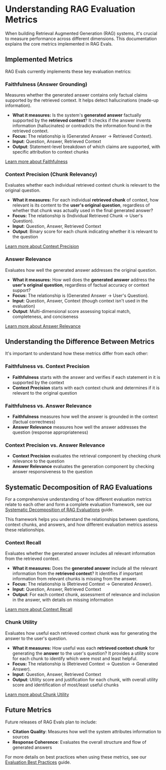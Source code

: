 # Understanding RAG Evaluation Metrics

When building Retrieval Augmented Generation (RAG) systems, it's crucial to measure performance across different dimensions. This documentation explains the core metrics implemented in RAG Evals.

## Implemented Metrics

RAG Evals currently implements these key evaluation metrics:

### Faithfulness (Answer Grounding)

Measures whether the generated answer contains only factual claims supported by the retrieved context. It helps detect hallucinations (made-up information).

- **What it measures:** Is the system's **generated answer** factually supported by the **retrieved context**? It checks if the answer invents information (hallucinates) or contradicts the information found in the retrieved context.
- **Focus:** The relationship is (Generated Answer → Retrieved Context).
- **Input**: Question, Answer, Retrieved Context
- **Output**: Statement-level breakdown of which claims are supported, with specific attribution to context chunks

[Learn more about Faithfulness](faithfulness.md)

### Context Precision (Chunk Relevancy)

Evaluates whether each individual retrieved context chunk is relevant to the original question.

- **What it measures:** For each individual **retrieved chunk** of context, how relevant is its content to the **user's original question**, regardless of whether that chunk was actually used in the final generated answer?
- **Focus:** The relationship is (Individual Retrieved Chunk → User's Question).
- **Input**: Question, Answer, Retrieved Context
- **Output**: Binary score for each chunk indicating whether it is relevant to the question

[Learn more about Context Precision](precision.md)

### Answer Relevance

Evaluates how well the generated answer addresses the original question.

- **What it measures:** How well does the **generated answer** address the **user's original question**, regardless of factual accuracy or context support?
- **Focus:** The relationship is (Generated Answer → User's Question).
- **Input**: Question, Answer, Context (though context isn't used in the evaluation)
- **Output**: Multi-dimensional score assessing topical match, completeness, and conciseness

[Learn more about Answer Relevance](relevance.md)

## Understanding the Difference Between Metrics

It's important to understand how these metrics differ from each other:

### Faithfulness vs. Context Precision

- **Faithfulness** starts with the answer and verifies if each statement in it is supported by the context
- **Context Precision** starts with each context chunk and determines if it is relevant to the original question

### Faithfulness vs. Answer Relevance

- **Faithfulness** measures how well the answer is grounded in the context (factual correctness)
- **Answer Relevance** measures how well the answer addresses the question (response appropriateness)

### Context Precision vs. Answer Relevance

- **Context Precision** evaluates the retrieval component by checking chunk relevance to the question
- **Answer Relevance** evaluates the generation component by checking answer responsiveness to the question

## Systematic Decomposition of RAG Evaluations

For a comprehensive understanding of how different evaluation metrics relate to each other and form a complete evaluation framework, see our [Systematic Decomposition of RAG Evaluations](systematic-decomposition.md) guide.

This framework helps you understand the relationships between questions, context chunks, and answers, and how different evaluation metrics assess these relationships.

### Context Recall

Evaluates whether the generated answer includes all relevant information from the retrieved context.

- **What it measures:** Does the **generated answer** include all the relevant information from the **retrieved context**? It identifies if important information from relevant chunks is missing from the answer.
- **Focus:** The relationship is (Retrieved Context → Generated Answer).
- **Input**: Question, Answer, Retrieved Context
- **Output**: For each context chunk, assessment of relevance and inclusion in the answer, with details on missing information

[Learn more about Context Recall](recall.md)

### Chunk Utility

Evaluates how useful each retrieved context chunk was for generating the answer to the user's question.

- **What it measures:** How useful was each **retrieved context chunk** for generating the **answer** to the user's question? It provides a utility score for each chunk to identify which were most and least helpful.
- **Focus:** The relationship is (Retrieved Context → Question → Generated Answer).
- **Input**: Question, Answer, Retrieved Context
- **Output**: Utility score and justification for each chunk, with overall utility score and identification of most/least useful chunks

[Learn more about Chunk Utility](utility.md)

## Future Metrics

Future releases of RAG Evals plan to include:

- **Citation Quality**: Measures how well the system attributes information to sources
- **Response Coherence**: Evaluates the overall structure and flow of generated answers

For more details on best practices when using these metrics, see our [Evaluation Best Practices](../usage/best_practices.md) guide.